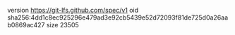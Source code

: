 version https://git-lfs.github.com/spec/v1
oid sha256:4dd1c8ec925296e479ad3e92cb5439e52d72093f81de725d0a26aab0869ac427
size 23505

